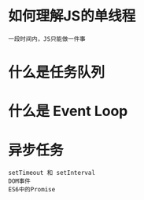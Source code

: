 # 如何理解JS的单线程
    一段时间内，JS只能做一件事

# 什么是任务队列

# 什么是 Event Loop

# 异步任务
    setTimeout 和 setInterval
    DOM事件
    ES6中的Promise